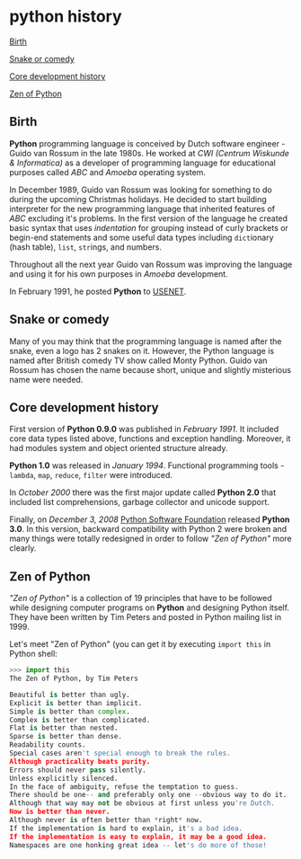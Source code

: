 

# python history

[Birth](#birth)

[Snake or comedy](#snake-or-comedy)

[Core development history](#core-development-history)

[Zen of Python](#zen-of-python)



## Birth

**Python** programming language is conceived by Dutch software engineer - Guido van Rossum in the late 1980s. He worked at *CWI (Centrum Wiskunde & Informatica)* as a developer of programming language for educational purposes called *ABC* and *Amoeba* operating system. 

In December 1989, Guido van Rossum was looking for something to do during the upcoming Christmas holidays. He decided to start  building interpreter for the new programming language that inherited features of *ABC* excluding it's problems. In the first version of the language he created basic syntax that uses *indentation* for grouping instead of curly brackets or begin-end statements and some useful data types including `dict`ionary (hash table), `list`, `str`ings, and numbers.

Throughout all the next year Guido van Rossum was improving the language and using it for his own purposes in *Amoeba* development.

In February 1991, he posted **Python** to [USENET](https://en.wikipedia.org/wiki/Usenet).  

## Snake or comedy

Many of you may think that the programming language is named after the snake, even a logo has 2 snakes on it. However, the Python language is named after British comedy TV show called Monty Python. Guido van Rossum has chosen the name because short, unique and slightly misterious name were needed. 

## Core development history

First version of **Python 0.9.0** was published in *February 1991*. It included core data types listed above, functions and exception handling. Moreover, it had modules system and object oriented structure already.

**Python 1.0** was released in *January 1994*. Functional programming tools - `lambda`, `map`, `reduce`, `filter` were introduced.

In *October 2000* there was the first major update called **Python 2.0** that included list comprehensions, garbage collector and unicode support. 

Finally, on *December 3, 2008* [Python Software Foundation](https://www.python.org/psf/) released **Python 3.0**. In this version, backward compatibility with Python 2 were broken and many things were totally redesigned in order to follow *"Zen of Python"* more clearly.

## Zen of Python

*"Zen of Python"* is a collection of 19 principles that have to be followed while designing computer programs on **Python** and designing Python itself. They have been written by Tim Peters and posted in Python mailing list in 1999. 

Let's meet "Zen of Python" (you can get it by executing `import this` in Python shell:

```python
>>> import this
The Zen of Python, by Tim Peters

Beautiful is better than ugly.
Explicit is better than implicit.
Simple is better than complex.
Complex is better than complicated.
Flat is better than nested.
Sparse is better than dense.
Readability counts.
Special cases aren't special enough to break the rules.
Although practicality beats purity.
Errors should never pass silently.
Unless explicitly silenced.
In the face of ambiguity, refuse the temptation to guess.
There should be one-- and preferably only one --obvious way to do it.
Although that way may not be obvious at first unless you're Dutch.
Now is better than never.
Although never is often better than *right* now.
If the implementation is hard to explain, it's a bad idea.
If the implementation is easy to explain, it may be a good idea.
Namespaces are one honking great idea -- let's do more of those!
```

